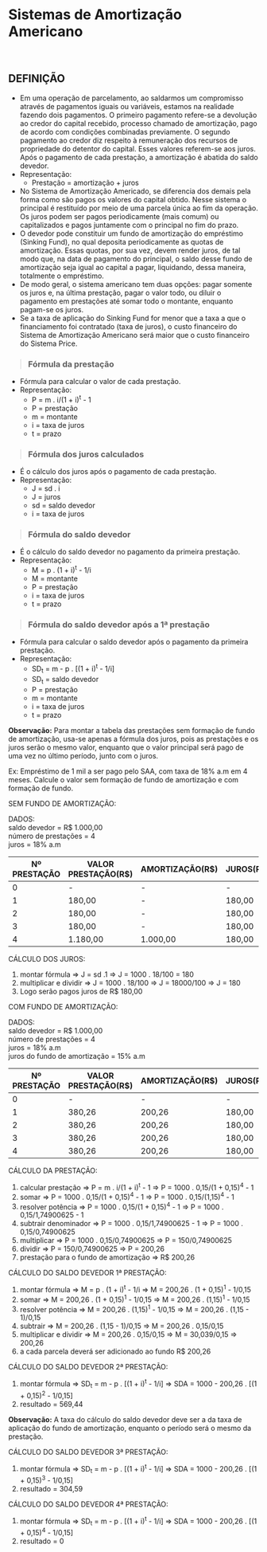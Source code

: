 # Sistemas de Amortização Americano

<br>

## DEFINIÇÃO
* Em uma operação de parcelamento, ao saldarmos um compromisso através de pagamentos iguais ou variáveis, estamos na realidade fazendo dois pagamentos. O primeiro pagamento refere-se a devolução ao credor do capital recebido, processo chamado de amortização, pago de acordo com condições combinadas previamente. O segundo pagamento ao credor diz respeito à remuneração dos recursos de propriedade do detentor do capital. Esses valores referem-se aos juros. Após o pagamento de cada prestação, a amortização é abatida do saldo devedor.
* Representação:
  - Prestação = amortização + juros
* No Sistema de Amortização Americado, se diferencia dos demais pela forma como são pagos os valores do capital obtido. Nesse sistema o principal é restituído por meio de uma parcela única ao fim da operação. Os juros podem ser pagos periodicamente (mais comum) ou capitalizados e pagos juntamente com o principal no fim do prazo.
* O devedor pode constituir um fundo de amortização do empréstimo (Sinking Fund), no qual deposita periodicamente as quotas de amortização. Essas quotas, por sua vez, devem render juros, de tal modo que, na data de pagamento do principal, o saldo desse fundo de amortização seja igual ao capital a pagar, liquidando, dessa maneira, totalmente o empréstimo.
* De modo geral, o sistema americano tem duas opções: pagar somente os juros e, na última prestação, pagar o valor todo, ou diluir o pagamento em prestações até somar todo o montante, enquanto pagam-se os juros.
* Se a taxa de aplicação do Sinking Fund for menor que a taxa a que o financiamento foi contratado (taxa de juros), o custo financeiro do Sistema de Amortização Americano será maior que o custo financeiro do Sistema Price.

> ### Fórmula da prestação
* Fórmula para calcular o valor de cada prestação.
* Representação:
  - P = m . i/(1 + i)<sup>t</sup> - 1
  - P = prestação
  - m = montante
  - i = taxa de juros
  - t = prazo

> ### Fórmula dos juros calculados
* É o cálculo dos juros após o pagamento de cada prestação.
* Representação:
  - J = sd . i
  - J = juros
  - sd = saldo devedor
  - i = taxa de juros

> ### Fórmula do saldo devedor
* É o cálculo do saldo devedor no pagamento da primeira prestação.
* Representação:
  - M = p . (1 + i)<sup>t</sup> - 1/i
  - M = montante
  - P = prestação
  - i = taxa de juros
  - t = prazo

> ### Fórmula do saldo devedor após a 1ª prestação
* Fórmula para calcular o saldo devedor após o pagamento da primeira prestação.
* Representação:
  - SD<sub>t</sub> = m - p . [(1 + i)<sup>t</sup> - 1/i]
  - SD<sub>t</sub> = saldo devedor
  - P = prestação
  - m = montante
  - i = taxa de juros
  - t = prazo

**Observação:** Para montar a tabela das prestações sem formação de fundo de amortização, usa-se apenas a fórmula dos juros, pois as prestações e os juros serão o mesmo valor, enquanto que o valor principal será pago de uma vez no último período, junto com o juros.

Ex: Empréstimo de 1 mil a ser pago pelo SAA, com taxa de 18% a.m em 4 meses. Calcule o valor sem formação de fundo de amortização e com formação de fundo.

SEM FUNDO DE AMORTIZAÇÃO:

DADOS:   
saldo devedor = R$ 1.000,00    
número de prestações = 4  
juros = 18% a.m  

| Nº PRESTAÇÃO | VALOR PRESTAÇÃO(R$) | AMORTIZAÇÃO(R$) | JUROS(R$) | SALDO DEVEDOR(R$) |
| ------------ | ------------------- | --------------- | --------- | ----------------- |
| 0            | -                   | -               | -         | 1000,00           |
| 1            | 180,00              | -               | 180,00    | 1.000,00          |
| 2            | 180,00              | -               | 180,00    | 1.000,00          |
| 3            | 180,00              | -               | 180,00    | 1.000,00          |
| 4            | 1.180,00            | 1.000,00        | 180,00    | 0                 | 

CÁLCULO DOS JUROS:
1. montar fórmula => J = sd .1 => J = 1000 . 18/100 = 180
2. multiplicar e dividir => J = 1000 . 18/100 => J = 18000/100 => J = 180
3. Logo serão pagos juros de R$ 180,00

COM FUNDO DE AMORTIZAÇÃO:

DADOS:   
saldo devedor = R$ 1.000,00    
número de prestações = 4  
juros = 18% a.m    
juros do fundo de amortização = 15% a.m 

| Nº PRESTAÇÃO | VALOR PRESTAÇÃO(R$) | AMORTIZAÇÃO(R$) | JUROS(R$) | SALDO DEVEDOR(R$) |
| ------------ | ------------------- | --------------- | --------- | ----------------- |
| 0            | -                   | -               | -         | 1000,00           |
| 1            | 380,26              | 200,26          | 180,00    | 799,74            |
| 2            | 380,26              | 200,26          | 180,00    | 569,44            |
| 3            | 380,26              | 200,26          | 180,00    | 304,59            |
| 4            | 380,26              | 200,26          | 180,00    | -                 | 

CÁLCULO DA PRESTAÇÃO:
1. calcular prestação => P = m . i/(1 + i)<sup>t</sup> - 1 => P = 1000 . 0,15/(1 + 0,15)<sup>4</sup> - 1
2. somar => P = 1000 . 0,15/(1 + 0,15)<sup>4</sup> - 1 => P = 1000 . 0,15/(1,15)<sup>4</sup> - 1
3. resolver potência => P = 1000 . 0,15/(1 + 0,15)<sup>4</sup> - 1 => P = 1000 . 0,15/1,74900625 - 1
4. subtrair denominador => P = 1000 . 0,15/1,74900625 - 1 => P = 1000 . 0,15/0,74900625
5. multiplicar => P = 1000 . 0,15/0,74900625 => P = 150/0,74900625
6. dividir => P = 150/0,74900625 => P = 200,26
7. prestação para o fundo de amortização => R$ 200,26

CÁLCULO DO SALDO DEVEDOR 1ª PRESTAÇÃO:
1. montar fórmula => M = p . (1 + i)<sup>t</sup> - 1/i => M = 200,26 . (1 + 0,15)<sup>1</sup> - 1/0,15
2. somar => M = 200,26 . (1 + 0,15)<sup>1</sup> - 1/0,15 => M = 200,26 . (1,15)<sup>1</sup> - 1/0,15
3. resolver potência => M = 200,26 . (1,15)<sup>1</sup> - 1/0,15 => M = 200,26 . (1,15 - 1)/0,15
4. subtrair => M = 200,26 . (1,15 - 1)/0,15 => M = 200,26 . 0,15/0,15
5. multiplicar e dividir => M = 200,26 . 0,15/0,15 => M = 30,039/0,15 => 200,26
6. a cada parcela deverá ser adicionado ao fundo R$ 200,26

CÁLCULO DO SALDO DEVEDOR 2ª PRESTAÇÃO:
1. montar fórmula => SD<sub>t</sub> = m - p . [(1 + i)<sup>t</sup> - 1/i] => SDA = 1000 - 200,26 . [(1 + 0,15)<sup>2</sup> - 1/0,15]
2. resultado = 569,44

**Observação:** A taxa do cálculo do saldo devedor deve ser a da taxa de aplicação do fundo de amortização, enquanto o período será o mesmo da prestação.

CÁLCULO DO SALDO DEVEDOR 3ª PRESTAÇÃO:
1. montar fórmula => SD<sub>t</sub> = m - p . [(1 + i)<sup>t</sup> - 1/i] => SDA = 1000 - 200,26 . [(1 + 0,15)<sup>3</sup> - 1/0,15]
2. resultado = 304,59

CÁLCULO DO SALDO DEVEDOR 4ª PRESTAÇÃO:
1. montar fórmula => SD<sub>t</sub> = m - p . [(1 + i)<sup>t</sup> - 1/i] => SDA = 1000 - 200,26 . [(1 + 0,15)<sup>4</sup> - 1/0,15]
2. resultado = 0